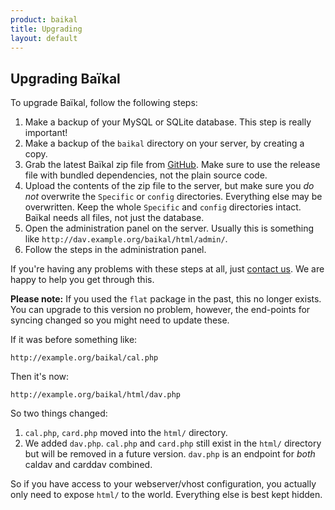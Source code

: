 ```yaml
---
product: baikal 
title: Upgrading
layout: default
---
```


Upgrading Baïkal
-------------------------

To upgrade Baïkal, follow the following steps:

1. Make a backup of your MySQL or SQLite database. This step is really important!
2. Make a backup of the `baikal` directory on your server, by creating a copy.
3. Grab the latest Baïkal zip file from [GitHub][1].
   Make sure to use the release file with bundled dependencies, not the plain source code.
4. Upload the contents of the zip file to the server, but make sure you *do not*
   overwrite the `Specific` or `config` directories. Everything else may be overwritten.
   Keep the whole `Specific` and `config` directories intact. Baïkal needs all files, not just the database.
5. Open the administration panel on the server. Usually this is something like `http://dav.example.org/baikal/html/admin/`.
6. Follow the steps in the administration panel.

If you're having any problems with these steps at all, just [contact us][2].
We are happy to help you get through this.

**Please note:** If you used the `flat` package in the past, this no longer
exists. You can upgrade to this version no problem, however, the end-points for
syncing changed so you might need to update these.

If it was before something like:

    http://example.org/baikal/cal.php

Then it's now:

    http://example.org/baikal/html/dav.php

So two things changed:

1. `cal.php`, `card.php` moved into the `html/` directory.
2. We added `dav.php`. `cal.php` and `card.php` still exist in the `html/`
   directory but will be removed in a future version. `dav.php` is an
   endpoint for _both_ caldav and carddav combined.

So if you have access to your webserver/vhost configuration, you actually only
need to expose `html/` to the world. Everything else is best kept hidden.

[1]: https://github.com/sabre-io/Baikal/releases
[2]: https://github.com/sabre-io/Baikal/issues/new?template=upgrading.md
